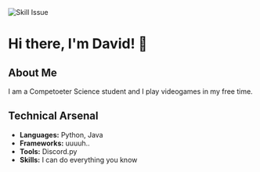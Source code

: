 <picture>
 <source media="(prefers-color-scheme: dark)" srcset="https://cdn.discordapp.com/attachments/1159411609744187412/1213201189802479656/a2697096401_65_-_kopie_1_1.jpg?ex=65f49ca7&is=65e227a7&hm=1e77398f013fd3c69d0638bd46b42558b0b950e557b916b33989bbae9300fcbc&">
 <source media="(prefers-color-scheme: light)" srcset="https://cdn.discordapp.com/attachments/1159411609744187412/1183127072684654683/F-EJv8cacAAcjJl.jpg?ex=65ecb773&is=65da4273&hm=c6d5e8043847b1331929583bee615ee14b201cec2cf23bf4785f0820b4d311ce&">
 <img alt="Skill Issue" src="https://cdn.discordapp.com/attachments/1159411609744187412/1183127072684654683/F-EJv8cacAAcjJl.jpg?ex=65ecb773&is=65da4273&hm=c6d5e8043847b1331929583bee615ee14b201cec2cf23bf4785f0820b4d311ce&">
</picture>

# Hi there, I'm David! 👋

## About Me

I am a Competoeter Science student and I play videogames in my free time.

## Technical Arsenal

- **Languages:** Python, Java
- **Frameworks:** uuuuh..
- **Tools:** Discord.py
- **Skills:** I can do everything you know

<!--
**masterd2003/masterd2003** is a ✨ _special_ ✨ repository because its `README.md` (this file) appears on your GitHub profile.

Here are some ideas to get you started:

- 🔭 I’m currently working on ...
- 🌱 I’m currently learning ...
- 👯 I’m looking to collaborate on ...
- 🤔 I’m looking for help with ...
- 💬 Ask me about ...
- 📫 How to reach me: ...
- 😄 Pronouns: ...
- ⚡ Fun fact: ...
-->
